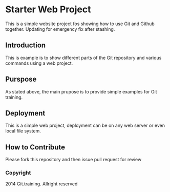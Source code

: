 # Starter Web Project

This is a simple website project fos showing how to use Git and Github together.
Updating for emergency fix after stashing.

## Introduction

This is example is to show different parts of the Git repository and various commands using a web project.

## Purspose

As stated above, the main prupose is to provide simple examples for Git training.

## Deployment

This is a simple web project, deployment can be on any web server or even local file system.

## How to Contribute

Please fork this repository and then issue pull request for review

### Copyright

2014 Git.training. Allright reserved